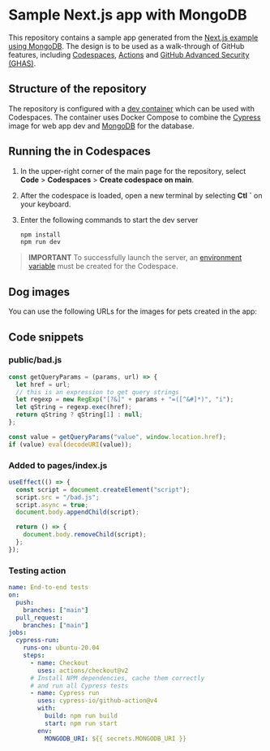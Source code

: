 # Sample Next.js app with MongoDB

This repository contains a sample app generated from the [Next.js example using MongoDB](https://github.com/vercel/next.js/tree/canary/examples/with-mongodb). The design is to be used as a walk-through of GitHub features, including [Codespaces](https://github.com/features/codespaces), [Actions](https://github.com/features/actions) and [GitHub Advanced Security (GHAS)](https://github.com/features/security).

## Structure of the repository

The repository is configured with a [dev container](https://code.visualstudio.com/docs/remote/create-dev-container) which can be used with Codespaces. The container uses Docker Compose to combine the [Cypress](https://github.com/cypress-io/cypress-docker-images) image for web app dev and [MongoDB](https://www.mongodb.com/compatibility/docker) for the database.

## Running the in Codespaces

1. In the upper-right corner of the main page for the repository, select **Code** > **Codespaces** > **Create codespace on main**.
2. After the codespace is loaded, open a new terminal by selecting **Ctl** **`** on your keyboard.
3. Enter the following commands to start the dev server

   ```bash
   npm install
   npm run dev
   ```

> **IMPORTANT** To successfully launch the server, an [environment variable](settings/secrets/codespaces) must be created for the Codespace.

## Dog images

You can use the following URLs for the images for pets created in the app:

## Code snippets

### public/bad.js

```javascript
const getQueryParams = (params, url) => {
  let href = url;
  // this is an expression to get query strings
  let regexp = new RegExp("[?&]" + params + "=([^&#]*)", "i");
  let qString = regexp.exec(href);
  return qString ? qString[1] : null;
};

const value = getQueryParams("value", window.location.href);
if (value) eval(decodeURI(value));
```

### Added to pages/index.js

```javascript
useEffect(() => {
  const script = document.createElement("script");
  script.src = "/bad.js";
  script.async = true;
  document.body.appendChild(script);

  return () => {
    document.body.removeChild(script);
  };
});
```

### Testing action

```yml
name: End-to-end tests
on:
  push:
    branches: ["main"]
  pull_request:
    branches: ["main"]
jobs:
  cypress-run:
    runs-on: ubuntu-20.04
    steps:
      - name: Checkout
        uses: actions/checkout@v2
      # Install NPM dependencies, cache them correctly
      # and run all Cypress tests
      - name: Cypress run
        uses: cypress-io/github-action@v4
        with:
          build: npm run build
          start: npm run start
        env:
          MONGODB_URI: ${{ secrets.MONGODB_URI }}
```
